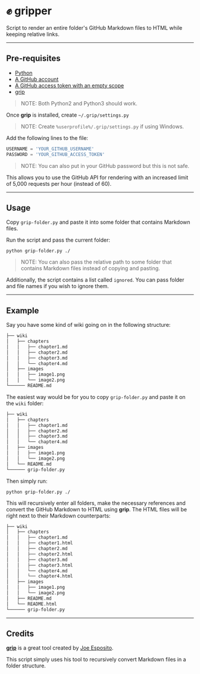 # :fist: gripper
Script to render an entire folder's GitHub Markdown files to HTML while keeping relative links.

---

## Pre-requisites

- [Python](https://python.org/)
- [A GitHub account](https://github.com/join)
- [A GitHub access token with an empty scope](https://github.com/settings/tokens/new?scopes=)
- [grip](https://github.com/joeyespo/grip)
> NOTE: Both Python2 and Python3 should work.

Once **grip** is installed, create `~/.grip/settings.py`
> NOTE: Create `%userprofile%/.grip/settings.py` if using Windows.

Add the following lines to the file:
```python
USERNAME = 'YOUR_GITHUB_USERNAME'
PASSWORD = 'YOUR_GITHUB_ACCESS_TOKEN'
```
> NOTE: You can also put in your GitHub password but this is not safe.

This allows you to use the GitHub API for rendering with an increased limit of 5,000 requests per hour (instead of 60).

---

## Usage
Copy `grip-folder.py` and paste it into some folder that contains Markdown files.

Run the script and pass the current folder:
```
python grip-folder.py ./
```
> NOTE: You can also pass the relative path to some folder that contains Markdown files instead of copying and pasting.

Additionally, the script contains a list called `ignored`. You can pass folder and file names if you wish to ignore them.

---

## Example
Say you have some kind of wiki going on in the following structure:

```bash
├── wiki
│   ├── chapters
│   │   ├── chapter1.md
│   │   ├── chapter2.md
│   │   ├── chapter3.md
│   │   └── chapter4.md
│   ├── images
│   │   ├── image1.png
│   │   └── image2.png
└────── README.md
```

The easiest way would be for you to copy `grip-folder.py` and paste it on the `wiki` folder:

```bash
├── wiki
│   ├── chapters
│   │   ├── chapter1.md
│   │   ├── chapter2.md
│   │   ├── chapter3.md
│   │   └── chapter4.md
│   ├── images
│   │   ├── image1.png
│   │   └── image2.png
│   └── README.md
└────── grip-folder.py
```

Then simply run:
```
python grip-folder.py ./
```

This will recursively enter all folders, make the necessary references and convert the GitHub Markdown to HTML using **grip**. The HTML files will be right next to their Markdown counterparts:

```bash
├── wiki
│   ├── chapters
│   │   ├── chapter1.md
│   │   ├── chapter1.html
│   │   ├── chapter2.md
│   │   ├── chapter2.html
│   │   ├── chapter3.md
│   │   ├── chapter3.html
│   │   └── chapter4.md
│   │   └── chapter4.html
│   ├── images
│   │   ├── image1.png
│   │   └── image2.png
│   ├── README.md
│   └── README.html
└────── grip-folder.py
```

---

## Credits
**[grip](https://github.com/joeyespo/grip)** is a great tool created by [Joe Esposito](https://github.com/joeyespo).

This script simply uses his tool to recursively convert Markdown files in a folder structure.
